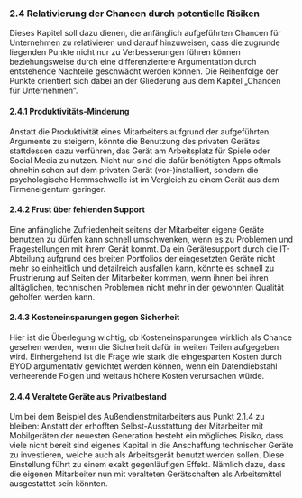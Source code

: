 ### 2.4	Relativierung der Chancen durch potentielle Risiken
Dieses Kapitel soll dazu dienen, die anfänglich aufgeführten Chancen für Unternehmen zu relativieren und darauf hinzuweisen, dass die zugrunde liegenden Punkte nicht nur zu Verbesserungen führen können beziehungsweise durch eine differenziertere Argumentation durch entstehende Nachteile geschwächt werden können. Die Reihenfolge der Punkte orientiert sich dabei an der Gliederung aus dem Kapitel „Chancen für Unternehmen“.

#### 2.4.1 Produktivitäts-Minderung
Anstatt die Produktivität eines Mitarbeiters aufgrund der aufgeführten Argumente zu steigern, könnte die Benutzung des privaten Gerätes stattdessen dazu verführen, das Gerät am Arbeitsplatz für Spiele oder Social Media zu nutzen. Nicht nur sind die dafür benötigten Apps oftmals ohnehin schon auf dem privaten Gerät (vor-)installiert, sondern die psychologische Hemmschwelle ist im Vergleich zu einem Gerät aus dem Firmeneigentum geringer.

#### 2.4.2	Frust über fehlenden Support
Eine anfängliche Zufriedenheit seitens der Mitarbeiter eigene Geräte benutzen zu dürfen kann schnell umschwenken, wenn es zu Problemen und Fragestellungen mit ihrem Gerät kommt. Da ein Gerätesupport durch die IT-Abteilung aufgrund des breiten Portfolios der eingesetzten Geräte nicht mehr so einheitlich und detailreich ausfallen kann, könnte es schnell zu Frustrierung auf Seiten der Mitarbeiter kommen, wenn ihnen bei ihren alltäglichen, technischen Problemen nicht mehr in der gewohnten Qualität geholfen werden kann.

#### 2.4.3	Kosteneinsparungen gegen Sicherheit
Hier ist die Überlegung wichtig, ob Kosteneinsparungen wirklich als Chance gesehen werden, wenn die Sicherheit dafür in weiten Teilen aufgegeben wird. Einhergehend ist die Frage wie stark die eingesparten Kosten durch BYOD argumentativ gewichtet werden können, wenn ein Datendiebstahl verheerende Folgen und weitaus höhere Kosten verursachen würde. 

#### 2.4.4	Veraltete Geräte aus Privatbestand
Um bei dem Beispiel des Außendienstmitarbeiters aus Punkt 2.1.4 zu bleiben: Anstatt der erhofften Selbst-Ausstattung der Mitarbeiter mit Mobilgeräten der neuesten Generation besteht ein mögliches Risiko, dass viele nicht bereit sind eigenes Kapital in die Anschaffung technischer Geräte zu investieren, welche auch als Arbeitsgerät benutzt werden sollen. Diese Einstellung führt zu einem exakt gegenläufigen Effekt. Nämlich dazu, dass die eigenen Mitarbeiter nun mit veralteten Gerätschaften als Arbeitsmittel ausgestattet sein könnten.